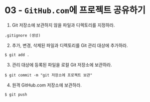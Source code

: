 # 03 - `GitHub.com`에 프로젝트 공유하기

1) Git 저장소에 보관하지 않을 파일과 디렉토리를 지정하라.

```
.gitignore (생성)
```

2) 추가, 변경, 삭제된 파일과 디렉토리를 Git 관리 대상에 추가하라.

```
$ git add .
```

3) 관리 대상에 등록된 파일을 로컬 Git 저장소에 보관하라.

```
$ git commit -m "git 저장소에 프로젝트 보관"
```

4) 원격 GitHub.com 저장소에 보관하라.


```
$ git push
```